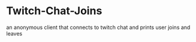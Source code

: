 # Twitch-Chat-Joins
an anonymous client that connects to twitch chat and prints user joins and leaves
